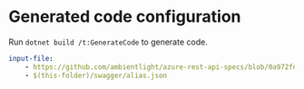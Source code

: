 # Generated code configuration

Run `dotnet build /t:GenerateCode` to generate code.

``` yaml
input-file:
    - https://github.com/ambientlight/azure-rest-api-specs/blob/0a972fd66c85c37d1fe8038142790dde61f8742a/specification/maps/data-plane/Microsoft.Maps/Alias/preview/2.0/alias.json
    - $(this-folder)/swagger/alias.json
```
